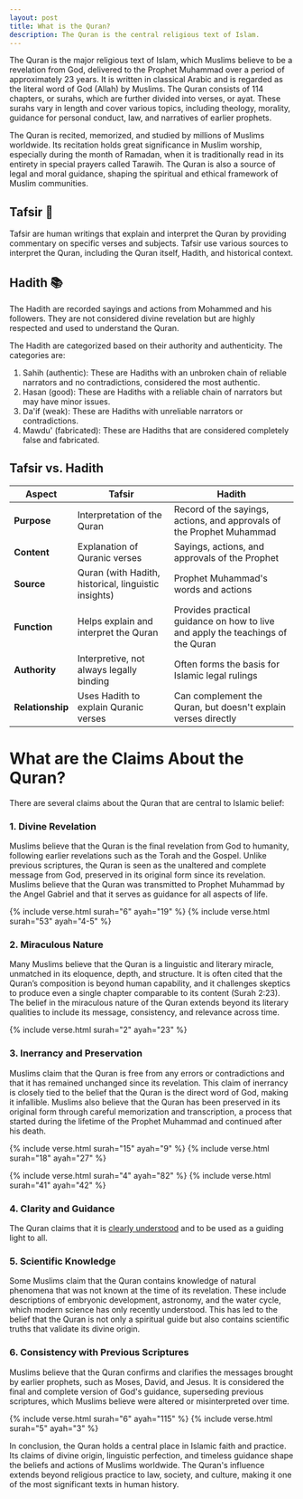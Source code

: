 ```yaml
---
layout: post
title: What is the Quran?
description: The Quran is the central religious text of Islam.
---
```


The Quran is the major religious text of Islam, which Muslims believe to be a revelation from God, delivered to the Prophet Muhammad over a period of approximately 23 years. It is written in classical Arabic and is regarded as the literal word of God (Allah) by Muslims. The Quran consists of 114 chapters, or surahs, which are further divided into verses, or ayat. These surahs vary in length and cover various topics, including theology, morality, guidance for personal conduct, law, and narratives of earlier prophets.

The Quran is recited, memorized, and studied by millions of Muslims worldwide. Its recitation holds great significance in Muslim worship, especially during the month of Ramadan, when it is traditionally read in its entirety in special prayers called Tarawih. The Quran is also a source of legal and moral guidance, shaping the spiritual and ethical framework of Muslim communities.

## Tafsir 💬

Tafsir are human writings that explain and interpret the Quran by providing commentary on specific verses and subjects. Tafsir use various sources to interpret the Quran, including the Quran itself, Hadith, and historical context.

## Hadith 📚

The Hadith are recorded sayings and actions from Mohammed and his followers. They are not considered divine revelation but are highly respected and used to understand the Quran.

The Hadith are categorized based on their authority and authenticity. The categories are:
1. Sahih (authentic): These are Hadiths with an unbroken chain of reliable narrators and no contradictions, considered the most authentic.
2. Hasan (good): These are Hadiths with a reliable chain of narrators but may have minor issues.
3. Da'if (weak): These are Hadiths with unreliable narrators or contradictions.
4. Mawdu' (fabricated): These are Hadiths that are considered completely false and fabricated.

## Tafsir vs. Hadith

| **Aspect**              | **Tafsir**                                          | **Hadith**                                            |
|-------------------------|----------------------------------------------------|------------------------------------------------------|
| **Purpose**              | Interpretation of the Quran                        | Record of the sayings, actions, and approvals of the Prophet Muhammad |
| **Content**              | Explanation of Quranic verses                      | Sayings, actions, and approvals of the Prophet       |
| **Source**               | Quran (with Hadith, historical, linguistic insights) | Prophet Muhammad's words and actions                 |
| **Function**             | Helps explain and interpret the Quran              | Provides practical guidance on how to live and apply the teachings of the Quran |
| **Authority**            | Interpretive, not always legally binding           | Often forms the basis for Islamic legal rulings      |
| **Relationship**         | Uses Hadith to explain Quranic verses               | Can complement the Quran, but doesn't explain verses directly |

# What are the Claims About the Quran?

There are several claims about the Quran that are central to Islamic belief:

### 1. Divine Revelation
Muslims believe that the Quran is the final revelation from God to humanity, following earlier revelations such as the Torah and the Gospel. Unlike previous scriptures, the Quran is seen as the unaltered and complete message from God, preserved in its original form since its revelation. Muslims believe that the Quran was transmitted to Prophet Muhammad by the Angel Gabriel and that it serves as guidance for all aspects of life.

{% include verse.html surah="6" ayah="19" %}
{% include verse.html surah="53" ayah="4-5" %}

### 2. Miraculous Nature
Many Muslims believe that the Quran is a linguistic and literary miracle, unmatched in its eloquence, depth, and structure. It is often cited that the Quran’s composition is beyond human capability, and it challenges skeptics to produce even a single chapter comparable to its content (Surah 2:23). The belief in the miraculous nature of the Quran extends beyond its literary qualities to include its message, consistency, and relevance across time.

{% include verse.html surah="2" ayah="23" %}

### 3. Inerrancy and Preservation
Muslims claim that the Quran is free from any errors or contradictions and that it has remained unchanged since its revelation. This claim of inerrancy is closely tied to the belief that the Quran is the direct word of God, making it infallible. Muslims also believe that the Quran has been preserved in its original form through careful memorization and transcription, a process that started during the lifetime of the Prophet Muhammad and continued after his death.

{% include verse.html surah="15" ayah="9" %}
{% include verse.html surah="18" ayah="27" %}

{% include verse.html surah="4" ayah="82" %}
{% include verse.html surah="41" ayah="42" %}

### 4. Clarity and Guidance
The Quran claims that it is [clearly understood](/issues/clarity) and to be used as a guiding light to all.

### 5. Scientific Knowledge
Some Muslims claim that the Quran contains knowledge of natural phenomena that was not known at the time of its revelation. These include descriptions of embryonic development, astronomy, and the water cycle, which modern science has only recently understood. This has led to the belief that the Quran is not only a spiritual guide but also contains scientific truths that validate its divine origin.

### 6. Consistency with Previous Scriptures
Muslims believe that the Quran confirms and clarifies the messages brought by earlier prophets, such as Moses, David, and Jesus. It is considered the final and complete version of God's guidance, superseding previous scriptures, which Muslims believe were altered or misinterpreted over time.

{% include verse.html surah="6" ayah="115" %}
{% include verse.html surah="5" ayah="3" %}

In conclusion, the Quran holds a central place in Islamic faith and practice. Its claims of divine origin, linguistic perfection, and timeless guidance shape the beliefs and actions of Muslims worldwide. The Quran's influence extends beyond religious practice to law, society, and culture, making it one of the most significant texts in human history.
